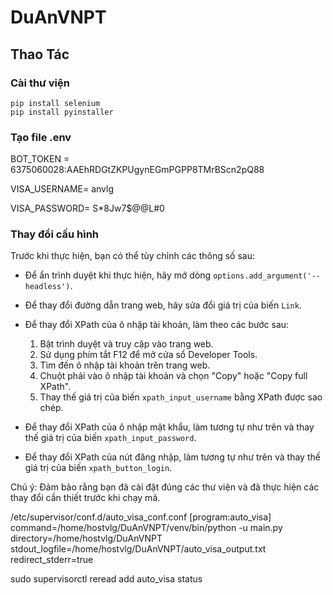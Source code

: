 # DuAnVNPT

## Thao Tác

### Cài thư viện

```shell
pip install selenium
pip install pyinstaller
```

### Tạo file .env

BOT_TOKEN = 6375060028:AAEhRDGtZKPUgynEGmPGPP8TMrBScn2pQ88

VISA_USERNAME= anvlg

VISA_PASSWORD= S*8Jw7$@@L#0


### Thay đổi cấu hình

Trước khi thực hiện, bạn có thể tùy chỉnh các thông số sau:

- Để ẩn trình duyệt khi thực hiện, hãy mở dòng `options.add_argument('--headless')`.

- Để thay đổi đường dẫn trang web, hãy sửa đổi giá trị của biến `Link`.

- Để thay đổi XPath của ô nhập tài khoản, làm theo các bước sau:

  1. Bật trình duyệt và truy cập vào trang web.
  2. Sử dụng phím tắt F12 để mở cửa sổ Developer Tools.
  3. Tìm đến ô nhập tài khoản trên trang web.
  4. Chuột phải vào ô nhập tài khoản và chọn "Copy" hoặc "Copy full XPath".
  5. Thay thế giá trị của biến `xpath_input_username` bằng XPath được sao chép.

- Để thay đổi XPath của ô nhập mật khẩu, làm tương tự như trên và thay thế giá trị của biến `xpath_input_password`.

- Để thay đổi XPath của nút đăng nhập, làm tương tự như trên và thay thế giá trị của biến `xpath_button_login`.

Chú ý: Đảm bảo rằng bạn đã cài đặt đúng các thư viện và đã thực hiện các thay đổi cần thiết trước khi chạy mã.

/etc/supervisor/conf.d/auto_visa_conf.conf
[program:auto_visa]
command=/home/hostvlg/DuAnVNPT/venv/bin/python -u main.py
directory=/home/hostvlg/DuAnVNPT
stdout_logfile=/home/hostvlg/DuAnVNPT/auto_visa_output.txt
redirect_stderr=true

sudo supervisorctl
reread
add auto_visa
status